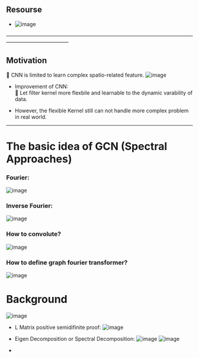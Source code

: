 ## Resourse 
- ![image](https://user-images.githubusercontent.com/88390140/139561763-0e42054f-d768-4ca9-8186-822e9ed32b01.png)

———————————————————————————————————————————————— 
## Motivation 
🥋 CNN is limited to learn complex spatio-related feature. 
![image](https://user-images.githubusercontent.com/88390140/139561689-1c0aba95-96f9-429e-b6f7-b3947c007bcf.png)

- Improvement of CNN:          
🍮 Let filter kernel more flexbile and learnable to the dynamic varability of data. 

- However, the flexible Kernel still can not handle more complex problem in real world.  

________________________________________ 
# The basic idea of GCN (Spectral Approaches)   
### Fourier:     
![image](https://user-images.githubusercontent.com/88390140/139561716-ca7eff89-d25d-42a1-8a8f-3e6e647f7492.png)

### Inverse Fourier:     
![image](https://user-images.githubusercontent.com/88390140/139561725-a5d91c71-fbf1-4acc-b4db-d54a991477b8.png)

### How to convolute? 
![image](https://user-images.githubusercontent.com/88390140/139561747-403fa685-d1a9-4b79-bdb3-3de45c153f1e.png)

### How to define graph fourier transformer? 
![image](https://user-images.githubusercontent.com/88390140/139561875-8bef61f6-247a-42e5-b186-caa9eb7796d7.png)

# Background 
![image](https://user-images.githubusercontent.com/88390140/139561984-032dd72b-b0a6-4b94-b9f3-cc0f4f8ea5bd.png)

- L Matrix positive semidifinite proof:
![image](https://user-images.githubusercontent.com/88390140/139561992-883c60d2-8075-4c2a-bc67-b6924356f0e4.png)

- Eigen Decomposition or Spectral Decomposition: 
![image](https://user-images.githubusercontent.com/88390140/139562030-6bffc7f0-e964-4a90-9a48-a54ced64ad25.png)
![image](https://user-images.githubusercontent.com/88390140/139562564-5903c26d-92b2-4314-80c1-437405306d1d.png)

- 
